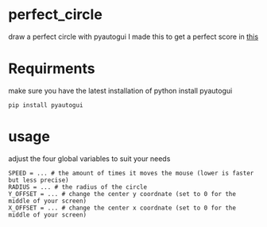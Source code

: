 # perfect_circle
draw a perfect circle with pyautogui
I made this to get a perfect score in [this](https://vole.wtf/perfect-circle/)
# Requirments
make sure you have the latest installation of python
install pyautogui
```
pip install pyautogui
```
# usage 
adjust the four global variables to suit your needs
```
SPEED = ... # the amount of times it moves the mouse (lower is faster but less precise)
RADIUS = ... # the radius of the circle
Y_OFFSET = ... # change the center y coordnate (set to 0 for the middle of your screen)
X_OFFSET = ... # change the center x coordnate (set to 0 for the middle of your screen)
```
